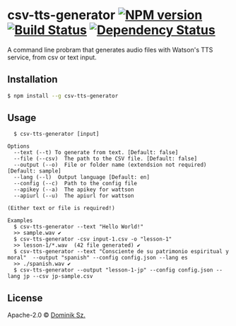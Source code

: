 # csv-tts-generator [![NPM version][npm-image]][npm-url] [![Build Status][travis-image]][travis-url] [![Dependency Status][daviddm-image]][daviddm-url]

>

A command line probram that generates audio files with Watson's TTS service, from csv or text input.

## Installation

```sh
$ npm install --g csv-tts-generator
```

## Usage

```
  $ csv-tts-generator [input]

Options
  --text (--t) To generate from text. [Default: false]
  --file (--csv)  The path to the CSV file. [Default: false]
  --output (--o)  File or folder name (extendsion not required) [Default: sample]
  --lang (--l)  Output language [Default: en]
  --config (--c)  Path to the config file
  --apikey (--a)  The apikey for wattson
  --apiurl (--u)  The apiurl for wattson

(Either text or file is required!)

Examples
  $ csv-tts-generator --text "Hello World!"
  >> sample.wav ✔
  $ csv-tts-generator -csv input-1.csv -o "lesson-1"
  >> lesson-1/*.wav  (42 file generated) ✔
  $ csv-tts-generator --text "Consciente de su patrimonio espiritual y moral"  --output "spanish" --config config.json --lang es
  >> ./spanish.wav ✔
  $ csv-tts-generator --output "lesson-1-jp" --config config.json --lang jp --csv jp-sample.csv
```

## License

Apache-2.0 © [Dominik Sz.]()

[npm-image]: https://badge.fury.io/js/csv-tts-generator.svg
[npm-url]: https://npmjs.org/package/csv-tts-generator
[travis-image]: https://travis-ci.com/dominikdotsat/csv-tts-generator.svg?branch=master
[travis-url]: https://travis-ci.com/dominikdotsat/csv-tts-generator
[daviddm-image]: https://david-dm.org/dominikdotsat/csv-tts-generator.svg?theme=shields.io
[daviddm-url]: https://david-dm.org/dominikdotsat/csv-tts-generator
